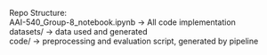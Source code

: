 Repo Structure: <br>
AAI-540_Group-8_notebook.ipynb -> All code implementation <br>
datasets/ -> data used and generated <br>
code/ -> preprocessing and evaluation script, generated by pipeline <br>
